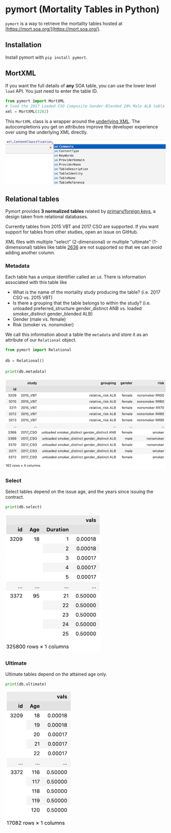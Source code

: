 # pymort (Mortality Tables in Python)

`pymort` is a way to retrieve the mortality tables hosted at [https://mort.soa.org/](https://mort.soa.org/).

## Installation

Install pymort with `pip install pymort`.

## MortXML

If you want the full details of **any** SOA table, you can use the lower level `load` API. You just need to enter the table ID.

```py
from pymort import MortXML
# load the 2017 Loaded CSO Composite Gender-Blended 20% Male ALB table (tableId = 3282)
xml = MortXML(3282)
```

This `MortXML` class is a wrapper around the [underlying XML](https://mort.soa.org/About.aspx). The autocompletions you get on attributes improve the developer experience over using the underlying XML directly.

![](./assets/auto.png)

## Relational tables

Pymort provides **3 normalized tables** related by [primary/foreign keys](https://www.ibm.com/docs/en/ida/9.1.1?topic=entities-primary-foreign-keys), a design taken from relational databases.

Currently tables from 2015 VBT and 2017 CSO are supported. If you want support for tables from other studies, open an issue on GitHub.

XML files with multiple "select" (2-dimensional) or multiple "ultimate" (1-dimensional) tables like table [2636](https://mort.soa.org/ViewTable.aspx?&TableIdentity=2636) are not supported so that we can avoid adding another column.

### Metadata

Each table has a unique identifier called an `id`. There is information associated with this table like

- What is the name of the mortality study producing the table? (i.e. 2017 CSO vs. 2015 VBT)
- Is there a grouping that the table belongs to within the study? (i.e. unloaded preferred_structure gender_distinct ANB vs. loaded smoker_distinct gender_blended ALB)
- Gender (male vs. female)
- Risk (smoker vs. nonsmoker)

We call this information about a table the `metadata` and store it as an attribute of our `Relational` object.

```py
from pymort import Relational

db = Relational()

print(db.metadata)
```

![](./assets/meta2.png)

### Select

Select tables depend on the issue age, and the years since issuing the contract.

```py
print(db.select)
```

![](./assets/sel2.png)

### Ultimate

Ultimate tables depend on the attained age only.

```py
print(db.ultimate)
```

![](./assets/ult2.png)

